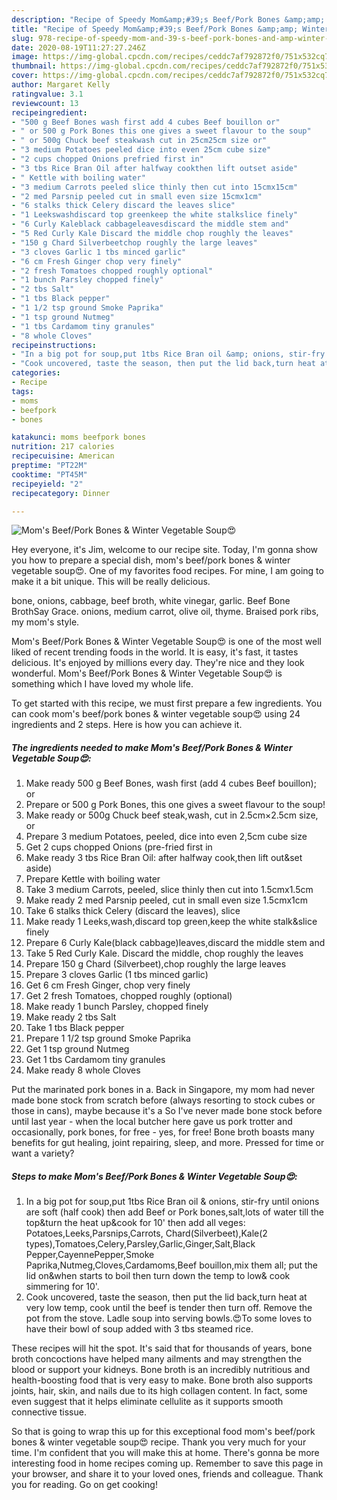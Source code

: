 ```yaml
---
description: "Recipe of Speedy Mom&amp;#39;s Beef/Pork Bones &amp;amp; Winter Vegetable Soup😍"
title: "Recipe of Speedy Mom&amp;#39;s Beef/Pork Bones &amp;amp; Winter Vegetable Soup😍"
slug: 978-recipe-of-speedy-mom-and-39-s-beef-pork-bones-and-amp-winter-vegetable-soup
date: 2020-08-19T11:27:27.246Z
image: https://img-global.cpcdn.com/recipes/ceddc7af792872f0/751x532cq70/moms-beefpork-bones-winter-vegetable-soup😍-recipe-main-photo.jpg
thumbnail: https://img-global.cpcdn.com/recipes/ceddc7af792872f0/751x532cq70/moms-beefpork-bones-winter-vegetable-soup😍-recipe-main-photo.jpg
cover: https://img-global.cpcdn.com/recipes/ceddc7af792872f0/751x532cq70/moms-beefpork-bones-winter-vegetable-soup😍-recipe-main-photo.jpg
author: Margaret Kelly
ratingvalue: 3.1
reviewcount: 13
recipeingredient:
- "500 g Beef Bones wash first add 4 cubes Beef bouillon or"
- " or 500 g Pork Bones this one gives a sweet flavour to the soup"
- " or 500g Chuck beef steakwash cut in 25cm25cm size or"
- "3 medium Potatoes peeled dice into even 25cm cube size"
- "2 cups chopped Onions prefried first in"
- "3 tbs Rice Bran Oil after halfway cookthen lift outset aside"
- " Kettle with boiling water"
- "3 medium Carrots peeled slice thinly then cut into 15cmx15cm"
- "2 med Parsnip peeled cut in small even size 15cmx1cm"
- "6 stalks thick Celery discard the leaves slice"
- "1 Leekswashdiscard top greenkeep the white stalkslice finely"
- "6 Curly Kaleblack cabbageleavesdiscard the middle stem and"
- "5 Red Curly Kale Discard the middle chop roughly the leaves"
- "150 g Chard Silverbeetchop roughly the large leaves"
- "3 cloves Garlic 1 tbs minced garlic"
- "6 cm Fresh Ginger chop very finely"
- "2 fresh Tomatoes chopped roughly optional"
- "1 bunch Parsley chopped finely"
- "2 tbs Salt"
- "1 tbs Black pepper"
- "1 1/2 tsp ground Smoke Paprika"
- "1 tsp ground Nutmeg"
- "1 tbs Cardamom tiny granules"
- "8 whole Cloves"
recipeinstructions:
- "In a big pot for soup,put 1tbs Rice Bran oil &amp; onions, stir-fry until onions are soft (half cook) then add Beef or Pork bones,salt,lots of water till the top&amp;turn the heat up&amp;cook for 10&#39; then add all veges: Potatoes,Leeks,Parsnips,Carrots, Chard(Silverbeet),Kale(2 types),Tomatoes,Celery,Parsley,Garlic,Ginger,Salt,Black Pepper,CayennePepper,Smoke Paprika,Nutmeg,Cloves,Cardamoms,Beef bouillon,mix them all; put the lid on&amp;when starts to boil then turn down the temp to low&amp; cook simmering for 10&#39;."
- "Cook uncovered, taste the season, then put the lid back,turn heat at very low temp, cook until the beef is tender then turn off. Remove the pot from the stove. Ladle soup into serving bowls.😍To some loves to have their bowl of soup added with 3 tbs steamed rice."
categories:
- Recipe
tags:
- moms
- beefpork
- bones

katakunci: moms beefpork bones 
nutrition: 217 calories
recipecuisine: American
preptime: "PT22M"
cooktime: "PT45M"
recipeyield: "2"
recipecategory: Dinner

---
```



![Mom&#39;s Beef/Pork Bones &amp; Winter Vegetable Soup😍](https://img-global.cpcdn.com/recipes/ceddc7af792872f0/751x532cq70/moms-beefpork-bones-winter-vegetable-soup😍-recipe-main-photo.jpg)

Hey everyone, it's Jim, welcome to our recipe site. Today, I'm gonna show you how to prepare a special dish, mom&#39;s beef/pork bones &amp; winter vegetable soup😍. One of my favorites food recipes. For mine, I am going to make it a bit unique. This will be really delicious.

bone, onions, cabbage, beef broth, white vinegar, garlic. Beef Bone BrothSay Grace. onions, medium carrot, olive oil, thyme. Braised pork ribs, my mom&#39;s style.

Mom&#39;s Beef/Pork Bones &amp; Winter Vegetable Soup😍 is one of the most well liked of recent trending foods in the world. It is easy, it's fast, it tastes delicious. It's enjoyed by millions every day. They're nice and they look wonderful. Mom&#39;s Beef/Pork Bones &amp; Winter Vegetable Soup😍 is something which I have loved my whole life.


To get started with this recipe, we must first prepare a few ingredients. You can cook mom&#39;s beef/pork bones &amp; winter vegetable soup😍 using 24 ingredients and 2 steps. Here is how you can achieve it.

<!--inarticleads1-->

##### The ingredients needed to make Mom&#39;s Beef/Pork Bones &amp; Winter Vegetable Soup😍:

1. Make ready 500 g Beef Bones, wash first (add 4 cubes Beef bouillon); or
1. Prepare  or 500 g Pork Bones, this one gives a sweet flavour to the soup!
1. Make ready  or 500g Chuck beef steak,wash, cut in 2.5cm×2.5cm size, or
1. Prepare 3 medium Potatoes, peeled, dice into even 2,5cm cube size
1. Get 2 cups chopped Onions (pre-fried first in
1. Make ready 3 tbs Rice Bran Oil: after halfway cook,then lift out&amp;set aside)
1. Prepare  Kettle with boiling water
1. Take 3 medium Carrots, peeled, slice thinly then cut into 1.5cmx1.5cm
1. Make ready 2 med Parsnip peeled, cut in small even size 1.5cmx1cm
1. Take 6 stalks thick Celery (discard the leaves), slice
1. Make ready 1 Leeks,wash,discard top green,keep the white stalk&amp;slice finely
1. Prepare 6 Curly Kale(black cabbage)leaves,discard the middle stem and
1. Take 5 Red Curly Kale. Discard the middle, chop roughly the leaves
1. Prepare 150 g Chard (Silverbeet),chop roughly the large leaves
1. Prepare 3 cloves Garlic (1 tbs minced garlic)
1. Get 6 cm Fresh Ginger, chop very finely
1. Get 2 fresh Tomatoes, chopped roughly (optional)
1. Make ready 1 bunch Parsley, chopped finely
1. Make ready 2 tbs Salt
1. Take 1 tbs Black pepper
1. Prepare 1 1/2 tsp ground Smoke Paprika
1. Get 1 tsp ground Nutmeg
1. Get 1 tbs Cardamom tiny granules
1. Make ready 8 whole Cloves


Put the marinated pork bones in a. Back in Singapore, my mom had never made bone stock from scratch before (always resorting to stock cubes or those in cans), maybe because it&#39;s a So I&#39;ve never made bone stock before until last year - when the local butcher here gave us pork trotter and occasionally, pork bones, for free - yes, for free! Bone broth boasts many benefits for gut healing, joint repairing, sleep, and more. Pressed for time or want a variety? 

<!--inarticleads2-->

##### Steps to make Mom&#39;s Beef/Pork Bones &amp; Winter Vegetable Soup😍:

1. In a big pot for soup,put 1tbs Rice Bran oil &amp; onions, stir-fry until onions are soft (half cook) then add Beef or Pork bones,salt,lots of water till the top&amp;turn the heat up&amp;cook for 10&#39; then add all veges: Potatoes,Leeks,Parsnips,Carrots, Chard(Silverbeet),Kale(2 types),Tomatoes,Celery,Parsley,Garlic,Ginger,Salt,Black Pepper,CayennePepper,Smoke Paprika,Nutmeg,Cloves,Cardamoms,Beef bouillon,mix them all; put the lid on&amp;when starts to boil then turn down the temp to low&amp; cook simmering for 10&#39;.
1. Cook uncovered, taste the season, then put the lid back,turn heat at very low temp, cook until the beef is tender then turn off. Remove the pot from the stove. Ladle soup into serving bowls.😍To some loves to have their bowl of soup added with 3 tbs steamed rice.


These recipes will hit the spot. It&#39;s said that for thousands of years, bone broth concoctions have helped many ailments and may strengthen the blood or support your kidneys. Bone broth is an incredibly nutritious and health-boosting food that is very easy to make. Bone broth also supports joints, hair, skin, and nails due to its high collagen content. In fact, some even suggest that it helps eliminate cellulite as it supports smooth connective tissue. 

So that is going to wrap this up for this exceptional food mom&#39;s beef/pork bones &amp; winter vegetable soup😍 recipe. Thank you very much for your time. I'm confident that you will make this at home. There's gonna be more interesting food in home recipes coming up. Remember to save this page in your browser, and share it to your loved ones, friends and colleague. Thank you for reading. Go on get cooking!
